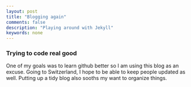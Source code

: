 ```yaml
---
layout: post
title: "Blogging again"
comments: false
description: "Playing around with Jekyll"
keywords: none 
---
```


### Trying to code real good

One of my goals was to learn github better so I am using this blog as an excuse. Going to Switzerland, I hope to be able to keep people updated as well. Putting up a tidy blog also sooths my want to organize things. 
